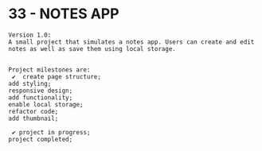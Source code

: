 # 33 - NOTES APP

    Version 1.0:
    A small project that simulates a notes app. Users can create and edit notes as well as save them using local storage.


    Project milestones are:
     ✔  create page structure;
    add styling;
    responsive design;
    add functionality;
    enable local storage;
    refactor code;
    add thumbnail;

     ✔ project in progress;
    project completed;

